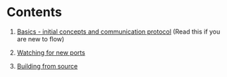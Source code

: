 # Contents

1. [Basics - initial concepts and communication protocol](basics.md) (Read this if you are new to flow)

2. [Watching for new ports](watching.md)

3. [Building from source](building.md)
